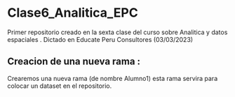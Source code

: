 # Clase6_Analitica_EPC
Primer repositorio creado en la sexta clase del curso sobre Analitica y datos espaciales . Dictado en Educate Peru Consultores
(03/03/2023)

## Creacion de una nueva rama :
Crearemos una nueva rama (de nombre Alumno1) esta rama servira para colocar un dataset en el repositorio.
